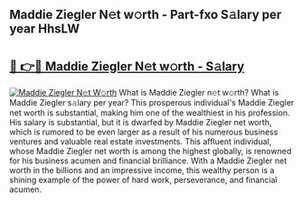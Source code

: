 ## Maddie Ziegler N𝚎t w𝚘rth - Part-fxo S𝚊lary per year HhsLW

# <h2><a href="http://gc0gc4.nevu.top/?p=Maddie+Ziegler">🔗 👉🔴 Maddie Ziegler N𝚎t w𝚘rth - S𝚊lary</a></h2>

[![Maddie Ziegler N𝚎t W𝚘rth](https://i.imgur.com/Oavwk0R.jpeg)](http://gc0gc4.nevu.top/?p=Maddie+Ziegler)
What is Maddie Ziegler n𝚎t w𝚘rth? What is Maddie Ziegler s𝚊lary per year?
This prosperous individual's Maddie Ziegler net worth is substantial, making him one of the wealthiest in his profession. His salary is substantial, but it is dwarfed by Maddie Ziegler net worth, which is rumored to be even larger as a result of his numerous business ventures and valuable real estate investments. This affluent individual, whose Maddie Ziegler net worth is among the highest globally, is renowned for his business acumen and financial brilliance. With a Maddie Ziegler net worth in the billions and an impressive income, this wealthy person is a shining example of the power of hard work, perseverance, and financial acumen.
